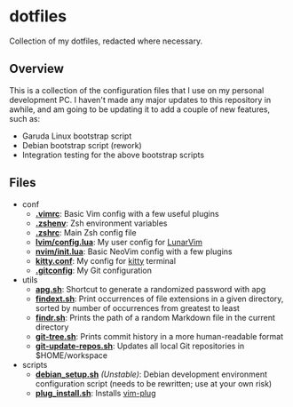 # dotfiles

Collection of my dotfiles, redacted where necessary.

## Overview

This is a collection of the configuration files that I use on my personal development PC. I haven't
made any major updates to this repository in awhile, and am going to be updating it to add a couple
of new features, such as:

- Garuda Linux bootstrap script
- Debian bootstrap script (rework)
- Integration testing for the above bootstrap scripts

## Files

- conf
  - **[.vimrc](./conf/vimrc)**: Basic Vim config with a few useful plugins
  - **[.zshenv](./conf/zshenv)**: Zsh environment variables
  - **[.zshrc](./conf/zshrc)**: Main Zsh config file
  - **[lvim/config.lua](./conf/lvim/config.lua)**: My user config for [LunarVim](https://www.lunarvim.org/)
  - **[nvim/init.lua](./conf/nvim/init.lua)**: Basic NeoVim config with a few plugins
  - **[kitty.conf](./conf/kitty.conf)**: My config for [kitty](https://github.com/kovidgoyal/kitty) terminal
  - **[.gitconfig](./conf/gitconfig)**: My Git configuration
- utils
  - **[apg.sh](./utils/apg.sh)**: Shortcut to generate a randomized password with apg
  - **[findext.sh](./utils/findext.sh)**: Print occurrences of file extensions in a given directory,
    sorted by number of occurrences from greatest to least
  - **[findr.sh](./utils/findr.sh)**: Prints the path of a random Markdown file in the current directory
  - **[git-tree.sh](./utils/git-tree.sh)**: Prints commit history in a more human-readable format
  - **[git-update-repos.sh](/utils/git-update-repos.sh)**: Updates all local Git repositories in $HOME/workspace
- scripts
  - **[debian_setup.sh](./scripts/debian_setup.sh)** _(Unstable)_: Debian development environment
    configuration script (needs to be rewritten; use at your own risk)
  - **[plug_install.sh](./scripts/plug_install.sh)**: Installs [vim-plug](https://github.com/junegunn/vim-plug)
